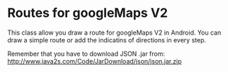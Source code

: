 Routes for googleMaps V2
=======

This class allow you draw a route for googleMaps V2 in Android. 
You can draw a simple route or add the indicatins of directions in every step.

Remember that you have to download JSON .jar from: http://www.java2s.com/Code/JarDownload/json/json.jar.zip
